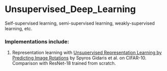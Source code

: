 # Unsupervised_Deep_Learning
Self-supervised learning, semi-supervised learning, weakly-supervised learning, etc.


### Implementations include:

1. Representation learning with [Unsupervised Representation Learning by Predicting Image Rotations](https://arxiv.org/abs/1803.07728) by Spyros Gidaris et al. on CIFAR-10. Comparison with ResNet-18 trained from scratch.
